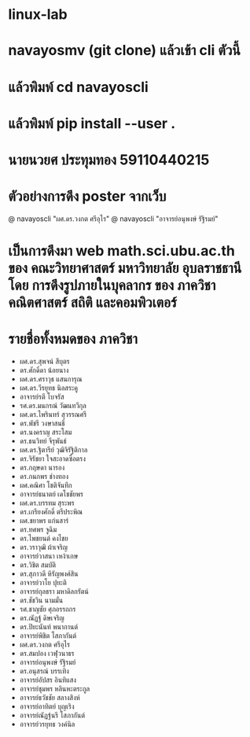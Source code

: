 # linux-lab
# navayosmv (git clone) แล้วเข้า cli ตัวนี้ 
# แล้วพิมพ์ cd navayoscli
# แล้วพิมพ์ pip install --user .
#  นายนวยศ ประทุมทอง 59110440215

# ตัวอย่างการดึง poster จากเว็บ

@ navayoscli  "ผศ.ดร.วงกต ศรีอุไร" 
@ navayoscli "อาจารย์อนุพงษ์ รัฐิรมย์" 



# เป็นการดึงมา web math.sci.ubu.ac.th ของ คณะวิทยาศาสตร์ มหาวิทยาลัย อุบลราชธานี โดย การดึงรูปภายในบุคลากร ของ ภาควิชา คณิตศาสตร์ สถิติ และคอมพิวเตอร์

# รายชื่อทั้งหมดของ ภาควิชา
* ผศ.ดร.สุพจน์ สีบุตร
* ดร.ศักดิ์ดา น้อยนาง
* ผศ.ดร.ศราวุธ แสนการุณ
* ผศ.ดร.วีรยุทธ นิลสระคู
* อาจารย์รตี โบจรัส
* รศ.ดร.มนกรณ์ วัฒนทวีกุล
* ผศ.ดร.ไพรินทร์ สุวรรณศรี
* ดร.พัชรี วงษาสนธิ์
* ดร.นงคราญ สระโสม
* ดร.ธนวิทย์ จีรุพันธ์
* ผศ.ดร.ฐิตารีย์ วุฒิจิรัฐิติกาล
* ดร.จิรัชยา ใจสะอาดซื่อตรง
* ดร.กฤษดา นารอง
* ดร.กนกพร ช่างทอง
* ผศ.คณิศา โชติจันทึก
* อาจารย์ธนาตย์ เดโชชัยพร
* ผศ.ดร.บรรทม สุระพร
* ดร.เกรียงศักดิ์  ตรีประพิณ
* ผศ.ชยาพร แก่นสาร์
* ดร.ทศพร จูฉิม
* ดร.ไพชยนต์  คงไชย
* ดร.วราวุฒิ  ผ้าเจริญ
* อาจารย์วาสนา เหง้าเกษ
* ดร.วิชิต  สมบัติ
* ดร.สุภาวดี  หิรัญพงศ์สิน
* อาจารย์วาโย  ปุยะติ
* อาจารย์กุลธรา มหาดิลกรัตน์
* ดร.ชัชวิน นามมั่น
* รศ.ชาญชัย ศุภอรรถกร
* ดร.ณัฏฐ์ ดิษเจริญ
* ดร.ปิยะนันท์ พนากานต์
* อาจารย์พิชิต โสภากันต์
* ผศ.ดร.วงกต ศรีอุไร
* ดร.สมปอง  เวฬุวนาธร
* อาจารย์อนุพงษ์ รัฐิรมย์
* ดร.อนุสรณ์ บรรเทิง
* อาจารย์อัปสร อินทิแสง
* อาจารย์ชุมพร หลินหะตระกูล
* อาจารย์ธวัชชัย สลางสิงห์
* อาจารย์อาทิตย์ บุญเริง
* อาจารย์ณัฏฐ์นรี โสภากันต์
* อาจารย์วรยุทธ วงค์นิล

